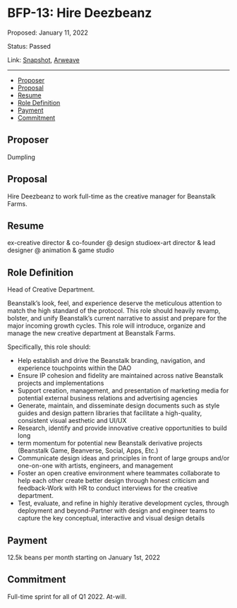 # BFP-13: Hire Deezbeanz

Proposed: January 11, 2022

Status: Passed

Link: [Snapshot](https://snapshot.org/#/beanstalkfarms.eth/proposal/0xa158abaa42adb6758ab543bb04a3980cce43137993212aaf7d4bf167206a7e66), [Arweave](https://arweave.net/T4E1bo-I6Pj1xPs4ACKV14MytQWaRvWzUvjvAgLBaDQ)

---

- [Proposer](#proposer)
- [Proposal](#proposal)
- [Resume](#resume)
- [Role Definition](#role-definition)
- [Payment](#payment)
- [Commitment](#commitment)

## Proposer

Dumpling

## Proposal

Hire Deezbeanz to work full-time as the creative manager for Beanstalk Farms.

## Resume

ex-creative director & co-founder @ design studioex-art director & lead designer @ animation & game studio

## Role Definition

Head of Creative Department. 

Beanstalk’s look, feel, and experience deserve the meticulous attention to match the high standard of the protocol. This role should heavily revamp, bolster, and unify Beanstalk’s current narrative to assist and prepare for the major incoming growth cycles. This role will introduce, organize and manage the new creative department at Beanstalk Farms.

Specifically, this role should:

- Help establish and drive the Beanstalk branding, navigation, and experience touchpoints within the DAO
- Ensure IP cohesion and fidelity are maintained across native Beanstalk projects and implementations
- Support creation, management, and presentation of marketing media for potential external business relations and advertising agencies
- Generate, maintain, and disseminate design documents such as style guides and design pattern libraries that facilitate a high-quality, consistent visual aesthetic and UI/UX
- Research, identify and provide innovative creative opportunities to build long
- term momentum for potential new Beanstalk derivative projects (Beanstalk Game, Beanverse, Social, Apps, Etc.)
- Communicate design ideas and principles in front of large groups and/or one-on-one with artists, engineers, and management
- Foster an open creative environment where teammates collaborate to help each other create better design through honest criticism and feedback-Work with HR to conduct interviews for the creative department.
- Test, evaluate, and refine in highly iterative development cycles, through deployment and beyond-Partner with design and engineer teams to capture the key conceptual, interactive and visual design details

## Payment

12.5k beans per month starting on January 1st, 2022

## Commitment

Full-time sprint for all of Q1 2022. At-will.
